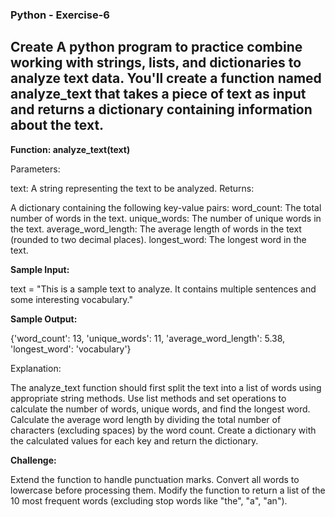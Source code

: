 ### Python - Exercise-6  

## Create A python program to practice combine working with strings, lists, and dictionaries to analyze text data. You'll create a function named analyze_text that takes a piece of text as input and returns a dictionary containing information about the text.

**Function: analyze_text(text)**

Parameters:

text: A string representing the text to be analyzed.
Returns:

A dictionary containing the following key-value pairs:
word_count: The total number of words in the text.
unique_words: The number of unique words in the text.
average_word_length: The average length of words in the text (rounded to two decimal places).
longest_word: The longest word in the text.

**Sample Input:**

text = "This is a sample text to analyze. It contains multiple sentences and some interesting vocabulary."

**Sample Output:**

{'word_count': 13, 'unique_words': 11, 'average_word_length': 5.38, 'longest_word': 'vocabulary'}

Explanation:

The analyze_text function should first split the text into a list of words using appropriate string methods.
Use list methods and set operations to calculate the number of words, unique words, and find the longest word.
Calculate the average word length by dividing the total number of characters (excluding spaces) by the word count.
Create a dictionary with the calculated values for each key and return the dictionary.

**Challenge:**

Extend the function to handle punctuation marks. Convert all words to lowercase before processing them.
Modify the function to return a list of the 10 most frequent words (excluding stop words like "the", "a", "an").



